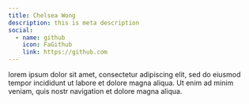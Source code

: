 ```yaml
---
title: Chelsea Wong
description: this is meta description
social:
  - name: github
    icon: FaGithub
    link: https://github.com
---
```


lorem ipsum dolor sit amet, consectetur adipiscing elit, sed do eiusmod tempor incididunt ut labore et dolore magna aliqua. Ut enim ad minim veniam, quis nostr navigation et dolore magna aliqua.